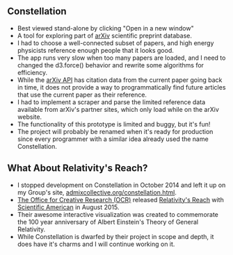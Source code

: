 ## Constellation
* Best viewed stand-alone by clicking "Open in a new window"
* A tool for exploring part of [arXiv](http://arxiv.org) scientific preprint database.
* I had to choose a well-connected subset of papers, and high energy physicists reference enough people that it looks good.
* The app runs very slow when too many papers are loaded, and I need to changed the d3.force() behavior and rewrite some algorithms for efficiency.
* While the [arXiv API](http://arxiv.org/help/api/index) has citation data from the current paper going back in time, it does not provide a way to programmatically find future articles that use the current paper as their reference.
* I had to implement a scraper and parse the limited reference data available from arXiv's partner sites, which only load while on the arXiv website.
* The functionality of this prototype is limited and buggy, but it's fun!
* The project will probably be renamed when it's ready for production since every programmer with a similar idea already used the name Constellation.

## What About Relativity's Reach?
* I stopped development on Constellation in October 2014 and left it up on my Group's site, [admixcollective.org/constellation.html](http://admixcollective.org/constellation.html).
* [The Office for Creative Research (OCR)](http://o-c-r.org/) released [Relativity's Reach](http://www.scientificamerican.com/sciam/assets/media/multimedia/0815-relativity/index.html) with [Scientific American](http://www.scientificamerican.com/article/relativity-infographic/) in August 2015.
* Their awesome interactive visualization was created to commemorate the 100 year anniversary of Albert Einstein's Theory of General Relativity.
* While Constellation is dwarfed by their project in scope and depth, it does have it's charms and I will continue working on it.